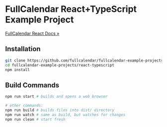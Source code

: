 
# FullCalendar React+TypeScript Example Project

[FullCalendar React Docs &raquo;](https://fullcalendar.io/docs/react)

## Installation

```bash
git clone https://github.com/fullcalendar/fullcalendar-example-projects.git
cd fullcalendar-example-projects/react-typescript
npm install
```

## Build Commands

```bash
npm run start # builds and opens a web browser

# other commands:
npm run build # builds files into dist/ directory
npm run watch # same as build, but watches for changes
npm run clean # start fresh
```
